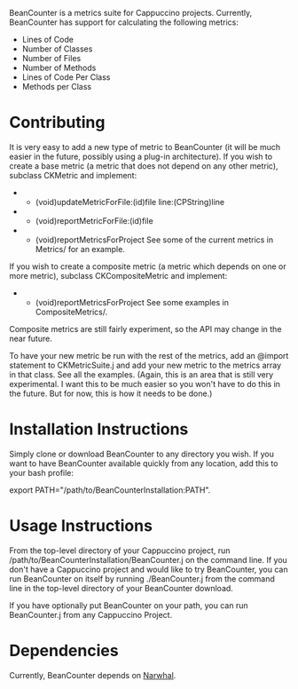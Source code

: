 BeanCounter is a metrics suite for Cappuccino projects. Currently, BeanCounter has support for calculating the following metrics:
* Lines of Code
* Number of Classes
* Number of Files
* Number of Methods
* Lines of Code Per Class
* Methods per Class

Contributing
============

It is very easy to add a new type of metric to BeanCounter (it will be much easier in the future, possibly using a plug-in architecture). If you wish to create a base metric (a metric that does not depend on any other metric), subclass CKMetric and implement:
* - (void)updateMetricForFile:(id)file line:(CPString)line
* - (void)reportMetricForFile:(id)file
* - (void)reportMetricsForProject
See some of the current metrics in Metrics/ for an example.

If you wish to create a composite metric (a metric which depends on one or more metric), subclass CKCompositeMetric and implement:
* - (void)reportMetricsForProject
See some examples in CompositeMetrics/.

Composite metrics are still fairly experiment, so the API may change in the near future.

To have your new metric be run with the rest of the metrics, add an @import statement to CKMetricSuite.j and add your new metric to the metrics array in that class. See all the examples. (Again, this is an area that is still very experimental. I want this to be much easier so you won't have to do this in the future. But for now, this is how it needs to be done.)

Installation Instructions
=========================

Simply clone or download BeanCounter to any directory you wish. If you want to have BeanCounter available quickly from any location, add this to your bash profile:

export PATH="/path/to/BeanCounterInstallation:PATH".

Usage Instructions
==================

From the top-level directory of your Cappuccino project, run /path/to/BeanCounterInstallation/BeanCounter.j on the command line. If you don't have a Cappuccino project and would like to try BeanCounter, you can run BeanCounter on itself by running ./BeanCounter.j from the command line in the top-level directory of your BeanCounter download.

If you have optionally put BeanCounter on your path, you can run BeanCounter.j from any Cappuccino Project.

Dependencies
============

Currently, BeanCounter depends on [Narwhal](http://github.com/tlrobinson/narwhal).